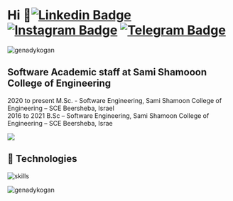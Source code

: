 Hi 👋[![Linkedin Badge](https://img.shields.io/badge/-LinkedIn-0e76a8?style=flat-square&logo=Linkedin&logoColor=white)](https://www.linkedin.com/in/genady-kogan)
[![Instagram Badge](https://img.shields.io/badge/-Instagram-e4405f?style=flat-square&logo=Instagram&logoColor=white)](https://www.instagram.com/gennadykogan/)
[![Telegram Badge](https://img.shields.io/badge/-Telegram-2f7220?style=flat-square&logo=Telegram&logoColor=green)](https://t.me/+fb1E6DjbJ4E1ZmU0)
=============================
<p align="left"> <img src="https://komarev.com/ghpvc/?username=genadykogan&label=Profile%20views&color=0e75b6&style=flat" alt="genadykogan" /> </p>

Software Academic staff at Sami Shamooon College of Engineering
---------------------------------------------------------------

2020 to present M.Sc. - Software Engineering, Sami Shamoon College of Engineering – SCE Beersheba, Israel </br>
2016 to 2021 B.Sc – Software Engineering, Sami Shamoon College of Engineering – SCE Beersheba, Israe </br>

<a href="https://www.github.com/genadykogan" target="_blank" rel="noreferrer"><img
src="https://img.shields.io/github/followers/genadykogan?logo=github&style=for-the-badge&color=0891b2&labelColor=1c1917" /></a>

## 🔧 Technologies

![skills](https://skillicons.dev/icons?i=html,css,r,c,cpp,cs,js,ts,nodejs,java,react,mongodb,mysql,py,django,express,github,jenkins,git,bash,powershell,aws,jquery,idea,visualstudio,vscode&theme=light)






<p><img align="left" src="https://github-readme-stats.vercel.app/api/top-langs?username=genadykogan&show_icons=true&locale=en&layout=compact" alt="genadykogan" /></p>




